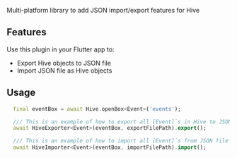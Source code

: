 Multi-platform library to add JSON import/export features for Hive

## Features

Use this plugin in your Flutter app to:

- Export Hive objects to JSON file
- Import JSON file as Hive objects

## Usage

```dart
  final eventBox = await Hive.openBox<Event>('events');

  /// This is an example of how to export all [Event]`s in Hive to JSON file
  await HiveExporter<Event>(eventBox, exportFilePath).export();

  /// This is an example of how to import all [Event]`s from JSON file to Hive
  await HiveImporter<Event>(eventBox, importFilePath).import();
```
